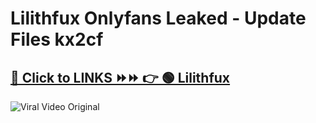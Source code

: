 
 # Lilithfux Onlyfans Leaked - Update Files kx2cf

## <h2><a href="https://clipsfans.com/Lilithfux&ref=git">🔗 Click to LINKS ⏩⏩ 👉 🟢 Lilithfux </a></h2>

<a href="https://clipsfans.com/Lilithfux&ref=git" rel="nofollow" data-target="animated-image.originalLink"><img src="https://i.ibb.co.com/xMMVF88/686577567.gif" alt="Viral Video Original" style="max-width: 100%; display: inline-block;" data-target="animated-image.originalImage"></a>

